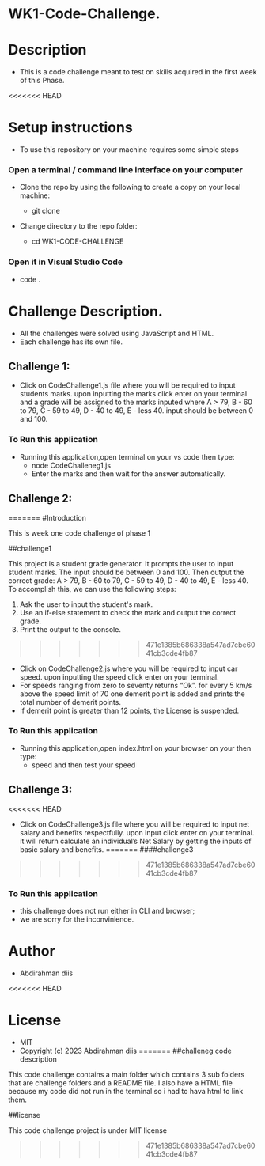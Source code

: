 # WK1-Code-Challenge.

# Description
- This is a code challenge meant to test on skills acquired in the first week of this Phase.


<<<<<<< HEAD

# Setup instructions
- To use this repository on your machine requires some simple steps

### Open a terminal / command line interface on your computer

- Clone the repo by using the following to create a copy on your local machine:

  - git clone 
  
- Change directory to the repo folder:

   - cd WK1-CODE-CHALLENGE

### Open it in Visual Studio Code

  - code .

# Challenge Description.
- All the challenges were solved using JavaScript and HTML.
- Each challenge has its own file.

## Challenge 1:

- Click on CodeChallenge1.js file where you will be required to input students marks. upon inputting the marks click  enter on your terminal and a grade will be assigned to the marks inputed where A > 79, B - 60 to 79, C - 59 to 49, D - 40 to 49, E - less 40. input should be between 0 and 100. 

### To Run this application
- Running this application,open terminal on your vs code then type:
    - node CodeChalleneg1.js
    - Enter the marks and then wait for the answer automatically.


 ## Challenge 2:
=======
#Introduction


This is week one code challenge of phase 1


##challenge1


This project is a student grade generator. It prompts the user to input student marks. The input should be between 0 and 100. Then output the correct grade:
A &#62; 79, B - 60 to 79, C - 59 to 49, D - 40 to 49, E - less 40.
To accomplish this, we can use the following steps:
1. Ask the user to input the student's mark.
2. Use an if-else statement to check the mark and output the correct grade.
3. Print the output to the console.
>>>>>>> 471e1385b686338a547ad7cbe6041cb3cde4fb87

- Click on CodeChallenge2.js where you will be required to input car speed. upon inputting the speed click  enter on your terminal.
- For speeds ranging from zero to seventy returns “Ok”. for every 5 km/s above the speed limit of 70 one demerit point is added and prints the total number of demerit points.
- If demerit point is greater than 12 points, the License is suspended. 

### To Run this application
- Running this application,open index.html on your browser on your then type:
    - speed and then test your speed

## Challenge 3:

<<<<<<< HEAD
- Click on CodeChallenge3.js file where you will be required to input net salary and benefits respectfully. upon input click enter on your terminal. it will return calculate an individual’s Net Salary by getting the inputs of basic salary and benefits.
=======
####challenge3
>>>>>>> 471e1385b686338a547ad7cbe6041cb3cde4fb87

### To Run this application
- this challenge does not run either in CLI and browser;
- we are sorry for the inconvinience.

# Author
- Abdirahman diis

<<<<<<< HEAD
# License
- MIT
- Copyright (c) 2023 Abdirahman diis
=======
##challeneg code description

This code challenge contains a main folder which contains 3 sub folders that are challenge folders and a README file.
I also have a HTML file because my code did not run in the terminal so i had to hava html to link them.

##license

This code challenge project is under MIT license

>>>>>>> 471e1385b686338a547ad7cbe6041cb3cde4fb87
